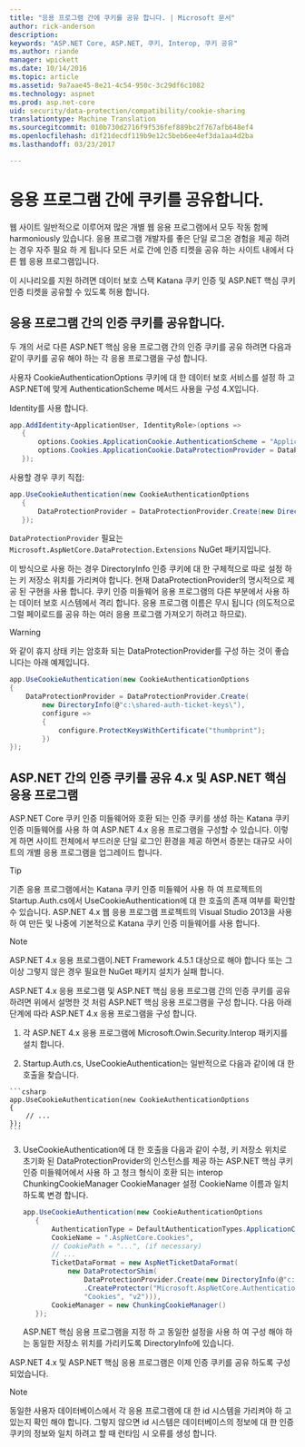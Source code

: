 ```yaml
---
title: "응용 프로그램 간에 쿠키를 공유 합니다. | Microsoft 문서"
author: rick-anderson
description: 
keywords: "ASP.NET Core, ASP.NET, 쿠키, Interop, 쿠키 공유"
ms.author: riande
manager: wpickett
ms.date: 10/14/2016
ms.topic: article
ms.assetid: 9a7aae45-8e21-4c54-950c-3c29df6c1082
ms.technology: aspnet
ms.prod: asp.net-core
uid: security/data-protection/compatibility/cookie-sharing
translationtype: Machine Translation
ms.sourcegitcommit: 010b730d2716f9f536fef889bc2f767afb648ef4
ms.openlocfilehash: d1f21decdf119b9e12c5beb6ee4ef3da1aa4d2ba
ms.lasthandoff: 03/23/2017

---
```

# <a name="sharing-cookies-between-applications"></a>응용 프로그램 간에 쿠키를 공유합니다.

웹 사이트 일반적으로 이루어져 많은 개별 웹 응용 프로그램에서 모두 작동 함께 harmoniously 있습니다. 응용 프로그램 개발자를 좋은 단일 로그온 경험을 제공 하려는 경우 자주 필요 하 게 됩니다 모든 서로 간에 인증 티켓을 공유 하는 사이트 내에서 다른 웹 응용 프로그램입니다.

이 시나리오를 지원 하려면 데이터 보호 스택 Katana 쿠키 인증 및 ASP.NET 핵심 쿠키 인증 티켓을 공유할 수 있도록 허용 합니다.

## <a name="sharing-authentication-cookies-between-applications"></a>응용 프로그램 간의 인증 쿠키를 공유합니다.

두 개의 서로 다른 ASP.NET 핵심 응용 프로그램 간의 인증 쿠키를 공유 하려면 다음과 같이 쿠키를 공유 해야 하는 각 응용 프로그램을 구성 합니다.

사용자 CookieAuthenticationOptions 쿠키에 대 한 데이터 보호 서비스를 설정 하 고 ASP.NET에 맞게 AuthenticationScheme 메서드 사용을 구성 4.X입니다.

Identity를 사용 합니다.

```csharp
app.AddIdentity<ApplicationUser, IdentityRole>(options =>
   {
       options.Cookies.ApplicationCookie.AuthenticationScheme = "ApplicationCookie";
       options.Cookies.ApplicationCookie.DataProtectionProvider = DataProtectionProvider.Create(new DirectoryInfo(@"c:\shared-auth-ticket-keys\"));
   });
   ```

사용할 경우 쿠키 직접:

```csharp
app.UseCookieAuthentication(new CookieAuthenticationOptions
   {
       DataProtectionProvider = DataProtectionProvider.Create(new DirectoryInfo(@"c:\shared-auth-ticket-keys\"))
   });
   ```
   
`DataProtectionProvider` 필요는 `Microsoft.AspNetCore.DataProtection.Extensions` NuGet 패키지입니다.

이 방식으로 사용 하는 경우 DirectoryInfo 인증 쿠키에 대 한 구체적으로 따로 설정 하는 키 저장소 위치를 가리켜야 합니다. 현재 DataProtectionProvider의 명시적으로 제공 된 구현을 사용 합니다. 쿠키 인증 미들웨어 응용 프로그램의 다른 부분에서 사용 하는 데이터 보호 시스템에서 격리 합니다. 응용 프로그램 이름은 무시 됩니다 (의도적으로 그럴 페이로드를 공유 하는 여러 응용 프로그램 가져오기 하려고 하므로).

>[!WARNING]
>와 같이 휴지 상태 키는 암호화 되는 DataProtectionProvider를 구성 하는 것이 좋습니다는 아래 예제입니다.
>
>
>  ```csharp
>  app.UseCookieAuthentication(new CookieAuthenticationOptions
>  {
>      DataProtectionProvider = DataProtectionProvider.Create(
>          new DirectoryInfo(@"c:\shared-auth-ticket-keys\"),
>          configure =>
>          {
>              configure.ProtectKeysWithCertificate("thumbprint");
>          })
>  });
>  ```

## <a name="sharing-authentication-cookies-between-aspnet-4x-and-aspnet-core-applications"></a>ASP.NET 간의 인증 쿠키를 공유 4.x 및 ASP.NET 핵심 응용 프로그램

ASP.NET Core 쿠키 인증 미들웨어와 호환 되는 인증 쿠키를 생성 하는 Katana 쿠키 인증 미들웨어를 사용 하 여 ASP.NET 4.x 응용 프로그램을 구성할 수 있습니다. 이렇게 하면 사이트 전체에서 부드러운 단일 로그인 환경을 제공 하면서 증분는 대규모 사이트의 개별 응용 프로그램을 업그레이드 합니다.

>[!TIP]
> 기존 응용 프로그램에서는 Katana 쿠키 인증 미들웨어 사용 하 여 프로젝트의 Startup.Auth.cs에서 UseCookieAuthentication에 대 한 호출의 존재 여부를 확인할 수 있습니다. ASP.NET 4.x 웹 응용 프로그램 프로젝트의 Visual Studio 2013을 사용 하 여 만든 및 나중에 기본적으로 Katana 쿠키 인증 미들웨어를 사용 합니다.

> [!NOTE]
> ASP.NET 4.x 응용 프로그램이.NET Framework 4.5.1 대상으로 해야 합니다 또는 그 이상 그렇지 않은 경우 필요한 NuGet 패키지 설치가 실패 합니다.

ASP.NET 4.x 응용 프로그램 및 ASP.NET 핵심 응용 프로그램 간의 인증 쿠키를 공유 하려면 위에서 설명한 것 처럼 ASP.NET 핵심 응용 프로그램을 구성 합니다. 다음 아래 단계에 따라 ASP.NET 4.x 응용 프로그램을 구성 합니다.

1.  각 ASP.NET 4.x 응용 프로그램에 Microsoft.Owin.Security.Interop 패키지를 설치 합니다.

2.   Startup.Auth.cs, UseCookieAuthentication는 일반적으로 다음과 같이에 대 한 호출을 찾습니다.

    ```csharp
    app.UseCookieAuthentication(new CookieAuthenticationOptions
    {
        // ...
    });
    ```
    
3.  UseCookieAuthentication에 대 한 호출을 다음과 같이 수정, 키 저장소 위치로 초기화 된 DataProtectionProvider의 인스턴스를 제공 하는 ASP.NET 핵심 쿠키 인증 미들웨어에서 사용 하 고 청크 형식이 호환 되는 interop ChunkingCookieManager CookieManager 설정 CookieName 이름과 일치 하도록 변경 합니다.

    ```csharp
    app.UseCookieAuthentication(new CookieAuthenticationOptions
       {
           AuthenticationType = DefaultAuthenticationTypes.ApplicationCookie,
           CookieName = ".AspNetCore.Cookies",
           // CookiePath = "...", (if necessary)
           // ...
           TicketDataFormat = new AspNetTicketDataFormat(
               new DataProtectorShim(
                   DataProtectionProvider.Create(new DirectoryInfo(@"c:\shared-auth-ticket-keys\"))
                   .CreateProtector("Microsoft.AspNetCore.Authentication.Cookies.CookieAuthenticationMiddleware",
                   "Cookies", "v2"))),
           CookieManager = new ChunkingCookieManager()
       });
       ```
    ASP.NET 핵심 응용 프로그램을 지정 하 고 동일한 설정을 사용 하 여 구성 해야 하는 동일한 저장소 위치를 가리키도록 DirectoryInfo에 있습니다.

ASP.NET 4.x 및 ASP.NET 핵심 응용 프로그램은 이제 인증 쿠키를 공유 하도록 구성 되었습니다.

> [!NOTE]
> 동일한 사용자 데이터베이스에서 각 응용 프로그램에 대 한 id 시스템을 가리켜야 하 고 있는지 확인 해야 합니다. 그렇지 않으면 id 시스템은 데이터베이스의 정보에 대 한 인증 쿠키의 정보와 일치 하려고 할 때 런타임 시 오류를 생성 합니다.

